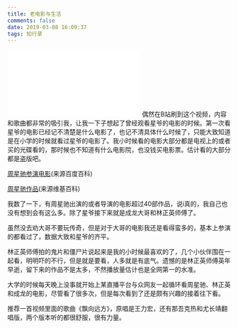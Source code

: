 ```yaml
---
title: 老电影与生活
comments: false
date: 2019-03-08 16:09:37
tags: 知行录
---
```


<iframe src="//player.bilibili.com/player.html?aid=35017362&cid=61348293&page=1" scrolling="no" border="0" frameborder="no" framespacing="0" allowfullscreen="true"> 
</iframe>
偶然在B站刷到这个视频，内容和歌曲都非常的吸引我，让我一下子想起了曾经观看星爷的电影的时候。第一次看星爷的电影已经记不清楚是什么电影了，也记不清具体什么时候了，只能大致知道是在小学的时候就看过星爷的电影了。我小时候看的电影大部分都是电视上的或者买的光碟看的，那时候也不知道有什么电影院，也没钱买电影票。估计看的大部分都是盗版吧。

[周星驰参演电影](https://baike.baidu.com/item/%E5%91%A8%E6%98%9F%E9%A9%B0#2_1)(来源百度百科)

[周星驰作品](https://zh.wikipedia.org/wiki/%E5%91%A8%E6%98%9F%E9%A6%B3#%E9%9B%BB%E5%BD%B1)(来源维基百科)

我数了一下，有周星驰出演的或者导演的电影超过40部作品，说i真的，我自己也没有想到会有这么多。除了星爷接下来就是成龙大哥和林正英师傅了。

虽然没去劝大哥不要玩传奇，但是对于大哥的电影我还是看得蛮多的，基本上参演的都看过了，数据大致和星爷的齐平。

林正英师傅拍的鬼片和僵尸片说起来是我的小时候最喜欢的了，几个小伙伴围在一起看，明明吓的不行，但是就是要看，人多就是有底气。遗憾的是林正英师傅英年早逝，留下来的作品不是太多，不然播放量估计也是全网第一的水准。

大学的时候每天晚上没事就开始上某直播平台与众网友一起循环看周星驰、林正英和成龙的电影，尽管看了很多次，但是每次看到了还是颇有兴趣的接着往下看。

推荐一首视频里面的歌曲《飘向远方》，原唱是王力宏，还有那吾克热和尤长靖翻唱版，两个版本听的都很舒服，很有力量。



